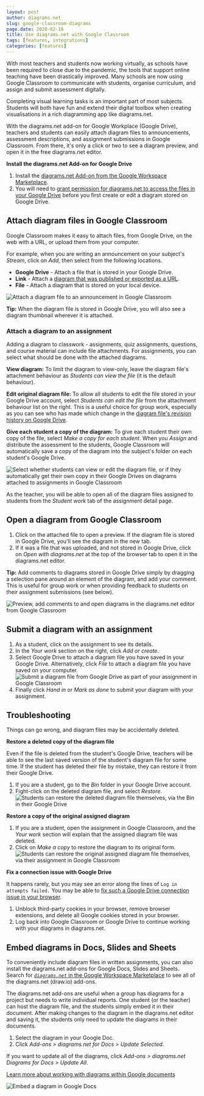 ```yaml
---
layout: post
author: diagrams.net
slug: google-classroom-diagrams
page.date: 2020-02-16
title: Use diagrams.net with Google Classroom
tags: [features, integrations]
categories: [features]
---
```


With most teachers and students now working virtually, as schools have been required to close due to the pandemic, the tools that support online teaching have been drastically improved. Many schools are now using Google Classroom to communicate with students, organise curriculum, and assign and submit assessment digitally.

Completing visual learning tasks is an important part of most subjects. Students will both have fun and extend their digital toolbox when creating visualisations in a rich diagramming app like diagrams.net.

With the diagrams.net add-on for Google Workplace (Google Drive), teachers and students can easily attach diagram files to announcements, assessment descriptions, and assignment submissions in Google Classroom. From there, it's only a click or two to see a diagram preview, and open it in the free diagrams.net editor.

**Install the diagrams.net Add-on for Google Drive** 

1. Install the [diagrams.net Add-on from the Google Workspace Marketplace](https://workspace.google.com/marketplace/app/diagramsnet/671128082532).
2. You will need to [grant permission for diagrams.net to access the files in your Google Drive](/doc/faq/google-drive-diagrams.html) before you first create or edit a diagram stored on Google Drive.

## Attach diagram files in Google Classroom

Google Classroom makes it easy to attach files, from Google Drive, on the web with a URL, or upload them from your computer. 

For example, when you are writing an announcement on your subject's _Stream_, click on _Add_, then select from the following locations.
* **Google Drive** - Attach a file that is stored in your Google Drive. 
* **Link** - Attach a [diagram that was published or exported as a URL](/doc/faq/export-to-url.html).
* **File** - Attach a diagram that is stored on your local device.

<img src="/assets/img/blog/google-classroom-attach-diagram-announcement.png" style="width=100%;max-width:600px;height:auto;" alt="Attach a diagram file to an announcement in Google Classroom">

**Tip:** When the diagram file is stored in Google Drive, you will also see a diagram thumbnail wherever it is attached.

### Attach a diagram to an assignment

Adding a diagram to classwork - assignments, quiz assignments, questions, and course material can include file attachments. For assignments, you can select what should be done with the attached diagrams.

**View diagram:** To limit the diagram to view-only, leave the diagram file's attachment behaviour as _Students can view the file_ (it is the default behaviour).

**Edit original diagram file:** To allow all students to edit the file stored in your Google Drive account, select _Students can edit the file_ from the attachment behaviour list on the right. This is a useful choice for group work, especially as you can see who has made which change in the [diagram file's revision history on Google Drive](/doc/faq/google-drive-revision-history.html).

**Give each student a copy of the diagram:** To give each student their own copy of the file, select _Make a copy for each student_. When you _Assign_ and distribute the assessment to the students, Google Classroom will automatically save a copy of the diagram into the subject's folder on each student's Google Drive.

<img src="/assets/img/blog/google-classroom-select-attachment-behaviour.png" style="width=100%;max-width:600px;height:auto;" alt="Select whether students can view or edit the diagram file, or if they automatically get their own copy in their Google Drives on diagrams attached to assignments in Google Classroom">

As the teacher, you will be able to open all of the diagram files assigned to students from the _Student work_ tab of the assignment detail page. 

## Open a diagram from Google Classroom

1. Click on the attached file to open a preview. If the diagram file is stored in Google Drive, you'll see the diagram in the new tab. 
2. If it was a file that was uploaded, and not stored in Google Drive, click on _Open with diagrams.net_ at the top of the browser tab to open it in the diagrams.net editor.

**Tip:** Add comments to diagrams stored in Google Drive simply by dragging a selection pane around an element of the diagram, and add your comment. This is useful for group work or when providing feedback to students on their assignment submissions (see below).

<img src="/assets/img/blog/google-classroom-diagram-demonstration.gif" style="max-width:100%;height:auto;" alt="Preview, add comments to and open diagrams in the diagrams.net editor from Google Classroom">

## Submit a diagram with an assignment

1. As a student, click on the assignment to see its details. 
2. In the _Your work_ section on the right, click _Add or create_.
3. Select Google Drive to attach a diagram file you have saved in your Google Drive. Alternatively, click _File_ to attach a diagram file you have saved on your computer.
<br /><img src="/assets/img/blog/google-classroom-submit-diagram-assignment.png" style="width=100%;max-width:600px;height:auto;" alt="Submit a diagram file from Google Drive as part of your assignment in Google Classroom">
4. Finally click _Hand in_ or _Mark as done_ to submit your diagram with your assignment. 

## Troubleshooting

Things can go wrong, and diagram files may be accidentally deleted. 

**Restore a deleted copy of the diagram file**

Even if the file is deleted from the student's Google Drive, teachers will be able to see the last saved version of the student's diagram file for some time. If the student has deleted their file by mistake, they can restore it from their Google Drive.

1. If you are a student, go to the _Bin_ folder in your Google Drive account.
2. Fight-click on the deleted diagram file, and select _Restore_.
<br /><img src="/assets/img/blog/google-drive-restore-deleted-diagram.png" style="width=100%;max-width:600px;height:auto;" alt="Students can restore the deleted diagram file themselves, via the Bin in their Google Drive">

**Restore a copy of the original assigned diagram**

1. If you are a student, open the assignment in Google Classroom, and the _Your work_ section will explain that the assigned diagram file was deleted. 
2. Click on _Make a copy_ to restore the diagram to its original form.
<br /><img src="/assets/img/blog/google-classroom-restore-deleted-assigned-diagram.png" style="width=100%;max-width:600px;height:auto;" alt="Students can restore the original assigned diagram file themselves, via their assignment in Google Classroom">

**Fix a connection issue with Google Drive** 

It happens rarely, but you may see an error along the lines of ``Log in attempts failed.`` You may be able to [fix such a Google Drive connection issue in your browser](/doc/faq/google-drive-connection-problems.html). 
1. Unblock third-party cookies in your browser, remove browser extensions, and delete all Google cookies stored in your browser. 
2. Log back into Google Classroom or Google Drive to continue working with your diagrams in diagrams.net.

## Embed diagrams in Docs, Slides and Sheets

To conveniently include diagram files in written assignments, you can also install the diagrams.net add-ons for Google Docs, Slides and Sheets. Search for [_``diagrams.net``_ in the Google Workspace Marketplace](https://gsuite.google.com/u/0/marketplace/search/diagrams.net%20diagram?hl=en) to see all of the diagrams.net (draw.io) add-ons.

The diagrams.net add-ons are useful when a group has diagrams for a project but needs to write individual reports. One student (or the teacher) can host the diagram file, and the students simply embed it in their document. After making changes to the diagram in the diagrams.net editor and saving it, the students only need to update the diagrams in their documents.

1. Select the diagram in your Google Doc.
2. Click _Add-ons > diagrams.net for Docs > Update Selected_.

If you want to update all of the diagrams, click _Add-ons > diagrams.net Diagrams for Docs > Update All_.

[Learn more about working with diagrams within Google documents](/blog/diagrams-google-docs.html)

<img src="/assets/img/blog/addon-google-docs-examples.png" style="max-width:100%;height:auto;" alt="Embed a diagram in Google Docs">